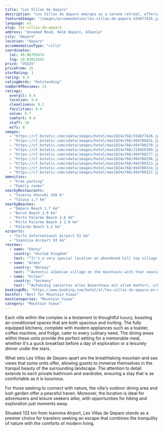 ```yaml
---
title: "Les Villas de Qeparo"
description: "Les Villas de Qeparo emerges as a serene retreat, offering guests a unique blend of comfort and natural beauty, just a short 2."
featuredImage: "/images/accommodation/les-villas-de-qeparo-334877426.jpg"
language: en
slug: les-villas-de-qeparo
address: "Unnamed Road, 9416 Qeparo, Albania"
city: "Qeparo"
location: "Qeparo"
accommodationType: "villa"
coordinates:
  lat: 40.06795674
  lng: 19.83023643
price: "US$35"
priceFrom: 35
starRating: 3
rating: 9.4
ratingWords: "Outstanding"
numberOfReviews: 13
ratings:
  overall: 9.4
  location: 9.8
  cleanliness: 9.2
  facilities: 9.4
  value: 8.7
  comfort: 9.4
  staff: 10
  wifi: 0
images:
  - "https://cf.bstatic.com/xdata/images/hotel/max1024x768/334877426.jpg?k=f23f21a8f189084d7aa89b0c8313e1723c309b78abd6f07c449ec2fe2fd05072&o=&hp=1"
  - "https://cf.bstatic.com/xdata/images/hotel/max1024x768/494780431.jpg?k=db7fb8e98f4af784b4d4833ff237071c5ab4084f304b6d9bf945fff84179a8df&o=&hp=1"
  - "https://cf.bstatic.com/xdata/images/hotel/max1024x768/494780370.jpg?k=c56408cbd8c7dd93880ef11a765ac50680e8455425ea165978a30a783b68222a&o=&hp=1"
  - "https://cf.bstatic.com/xdata/images/hotel/max1024x768/210938389.jpg?k=f2997a58edcca9412607a87832422f1ca84d87ea35cef4005728eac7b46afc1f&o=&hp=1"
  - "https://cf.bstatic.com/xdata/images/hotel/max1024x768/494780277.jpg?k=34dab4c1db40530b898d834158c5b460f143441035fdb201e4b27ab18d495999&o=&hp=1"
  - "https://cf.bstatic.com/xdata/images/hotel/max1024x768/494780296.jpg?k=2779aa9296537b60be852f96910063a982347df018c19e9decc1773f01ff9540&o=&hp=1"
  - "https://cf.bstatic.com/xdata/images/hotel/max1024x768/494780313.jpg?k=9aad6d1dd8031d3ab8f0f6f1181947032c13a5a5bb6734431c31b937b2fae962&o=&hp=1"
  - "https://cf.bstatic.com/xdata/images/hotel/max1024x768/494780324.jpg?k=58541d643716c1f904d956d03ffd3079228fff257a8b3215c650ef13a58ccbd6&o=&hp=1"
  - "https://cf.bstatic.com/xdata/images/hotel/max1024x768/494780327.jpg?k=459626d183e5d51220341f4e4b4a25cc95cefe65c1ca8fa3f2b68abcaf3558fa&o=&hp=1"
amenities:
  - "Free parking"
  - "Family rooms"
nearbyRestaurants:
  - "Taverna Xhorxhi 350 m"
  - "Talasa 1.7 km"
nearbyBeaches:
  - "Qeparo Beach 1.7 km"
  - "Borsh Beach 1.9 km"
  - "Porto Palermo Beach 2.6 km"
  - "Porto Palermo Beach 3 2.9 km"
  - "Palermo Beach 3.2 km"
airports:
  - "Corfu International Airport 51 km"
  - "Ioannina Airport 93 km"
reviews:
  - name: "Danny"
    country: "United Kingdom"
    text: "“It’s a very special location an abandoned hill top village, with a smattering of tastefully rebuilt stone properties, loads of atmosphere and charm. It’s very unusual and a an experience I will remember. Nice taverna and cafe , shop nearby”"
  - name: "Arben"
    country: "Norway"
    text: "“Autentic albanian village on the mountains with that seaview of Qeparo beach and Ionion sea. I loved the villa and the host is a very nice man. We will be back, thats for sure 😀”"
  - name: "Hilmar"
    country: "Germany"
    text: "“Aufwändig saniertes altes Bauernhaus mit allem Komfort, schöner Garten, nette schattige Sitzgelegenheit, Pool, sehr schöne ruhige und abgeschieden Lage, trotzdem Restaurants und Einkaufsmöglichkeit fußläufig erreichbar, netter Gastgeber.”"
bookingURL: "https://www.booking.com/hotel/al/les-villas-de-qeparo.en-gb.html?aid=8035640"
bestFor: "Best for Mountain Views"
bestCategories: "Mountain Views"
category: "Mountain Views"
---
```


Each villa within the complex is a testament to thoughtful luxury, boasting air-conditioned spaces that are both spacious and inviting. The fully equipped kitchens, complete with modern appliances such as a toaster, coffee machine, and fridge, cater to every culinary need. The dining areas within these units provide the perfect setting for a memorable meal, whether it's a quick breakfast before a day of exploration or a leisurely dinner under the stars.

What sets Les Villas de Qeparo apart are the breathtaking mountain and sea views that some units offer, allowing guests to immerse themselves in the tranquil beauty of the surrounding landscape. The attention to detail extends to each private bathroom and wardrobe, ensuring a stay that is as comfortable as it is luxurious.

For those seeking to connect with nature, the villa's outdoor dining area and lush garden offer a peaceful haven. Moreover, the location is ideal for adventurers and leisure seekers alike, with opportunities for hiking and exploration just moments away.

Situated 132 km from Ioannina Airport, Les Villas de Qeparo stands as a premier choice for travelers seeking an escape that combines the tranquility of nature with the comforts of modern living.